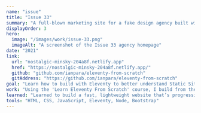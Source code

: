 ```yaml
---
name: "issue"
title: "Issue 33"
summary: "A full-blown marketing site for a fake design agency built with Eleventy."
displayOrder: 3
hero:
  image: "/images/work/issue-33.png"
  imageAlt: "A screenshot of the Issue 33 agency homepage"
date: "2021"
link:
  url: "nostalgic-minsky-204a8f.netlify.app"
  href: "https://nostalgic-minsky-204a8f.netlify.app/"
  github: "github.com/ianpara/eleventy-from-scratch"
  gitAddress: "https://github.com/ianpara/eleventy-from-scratch"
goal: "Learn how to build with Eleventy to better understand Static Site Generators and JAMStack."
work: "Using the 'Learn Eleventy From Scratch' course, I build from the ground up a design agency site using Eleventy."
learned: "Learned to build a fast, lightweight website that’s progressively enhanced and some solid HTML, CSS and accessibility best practices."
tools: "HTML, CSS, JavaScript, Eleventy, Node, Bootstrap"
---
```

